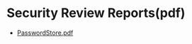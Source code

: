 # Security Review Reports(pdf)

- [PasswordStore.pdf](https://github.com/stevegee1/Smartcontract_Audit_Portfolio/blob/main/PasswordStore/audit-data/report.pdf)
